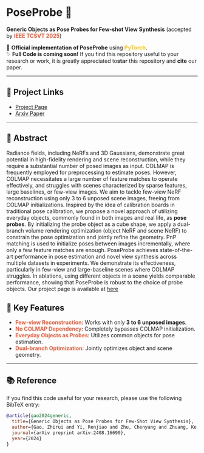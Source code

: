 # PoseProbe 🌟  
**Generic Objects as Pose Probes for Few-shot View Synthesis**  (accepted by <span style="color: #FF5733;">**IEEE TCSVT 2025**</span>) 

🚀 ​**Official implementation of PoseProbe** using <span style="color: #FFC300;">**PyTorch**</span>.  
✨ ​**Full Code is coming soon!** If you find this repository useful to your research or work, it is greatly appreciated to ​**star** this repository and ​**cite** our paper.  

---


## 📌 Project Links  
- ​[Project Page](https://zhirui-gao.github.io/PoseProbe.github.io/)
- ​[Arxiv Paper](https://arxiv.org/pdf/2408.16690) 

---


## 🎯 Abstract  

Radiance fields, including NeRFs and 3D Gaussians, demonstrate great potential in high-fidelity rendering and scene reconstruction, while they require a substantial number of posed images as input. COLMAP is frequently employed for preprocessing to estimate poses. However, COLMAP necessitates a large number of feature matches to operate effectively, and struggles with scenes characterized by sparse features, large baselines, or few-view images. We aim to tackle few-view NeRF reconstruction using only 3 to 6 unposed scene images, freeing from COLMAP initializations. Inspired by the idea of calibration boards in traditional pose calibration, we propose a novel approach of utilizing everyday objects, commonly found in both images and real life, as **pose probes**. By initializing the probe object as a cube shape, we apply a dual-branch volume rendering optimization (object NeRF and scene NeRF) to constrain the pose optimization and jointly refine the geometry. PnP matching is used to initialize poses between images incrementally, where only a few feature matches are enough. PoseProbe achieves state-of-the-art performance in pose estimation and novel view synthesis across multiple datasets in experiments. We demonstrate its effectiveness, particularly in few-view and large-baseline scenes where COLMAP struggles. In ablations, using different objects in a scene yields comparable performance, showing that PoseProbe is robust to the choice of probe objects. Our project page is available at [here](https://zhirui-gao.github.io/PoseProbe.github.io/) 


## 🔑 Key Features  
- <span style="color: #FF5733;">**Few-view Reconstruction**</span>: Works with only ​**3 to 6 unposed images**.  
- <span style="color: #FF5733;">**No COLMAP Dependency**</span>: Completely bypasses COLMAP initialization.  
- <span style="color: #FF5733;">**Everyday Objects as Probes**</span>: Utilizes common objects for pose estimation.  
- <span style="color: #FF5733;">**Dual-branch Optimization**</span>: Jointly optimizes object and scene geometry.  

---


## 📚 Reference  
If you find this code useful for your research, please use the following BibTeX entry:  
```bibtex
@article{gao2024generic,
  title={Generic Objects as Pose Probes for Few-Shot View Synthesis},
  author={Gao, Zhirui and Yi, Renjiao and Zhu, Chenyang and Zhuang, Ke and Chen, Wei and Xu, Kai},
  journal={arXiv preprint arXiv:2408.16690},
  year={2024}
}
